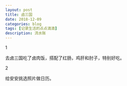 ```yaml
---
layout: post
title: 卤三国
date: 2018-12-09
categories: blog
tags: [记录生活的点点滴滴]
description: 流水账
---
```


1 

去卤三国吃了卤肉饭，搭配了红肠，鸡肝和肘子，特别好吃。

2

给安安挑选照片做日历。



